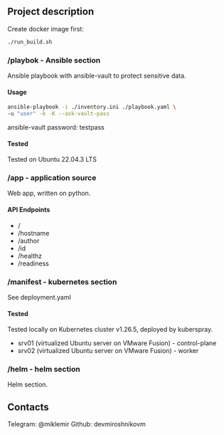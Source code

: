 ## Project description

Create docker image first:

```bash
./run_build.sh
```

### /playbok - Ansible section

Ansible playbook with ansible-vault to protect sensitive data.

#### Usage

```bash
ansible-playbook -i ./inventory.ini ./playbook.yaml \
-u "user" -k -K --ask-vault-pass
```

ansible-vault password: testpass

#### Tested

Tested on Ubuntu 22.04.3 LTS

### /app - application source

Web app, written on python.

#### API Endpoints

- /
- /hostname
- /author
- /id
- /healthz
- /readiness

### /manifest - kubernetes section

See deployment.yaml

#### Tested

Tested locally on Kubernetes cluster v1.26.5, deployed by kuberspray.

- srv01 (virtualized Ubuntu server on VMware Fusion) - control-plane
- srv02 (virtualized Ubuntu server on VMware Fusion) - worker

### /helm - helm section

Helm section.

## Contacts

Telegram: @miklemir
Github: devmiroshnikovm
